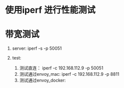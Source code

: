 # 使用iperf 进行性能测试

# 带宽测试

1. server:
iperf -s -p 50051

2. test:
    1. 测试直连：
      iperf -c 192.168.112.9 -p 50051
    2. 测试通过envoy_mac:
      iperf -c 192.168.112.9 -p 8811 
    3. 测试通过envoy_docker: